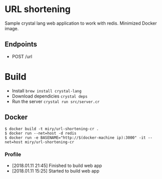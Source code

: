 # URL shortening

Sample crystal lang web application to work with redis.
Minimized Docker image.

## Endpoints

* POST /url

# Build

- Install `brew install crystal-lang`
- Download dependicies `crystal deps`
- Run the server `crystal run src/server.cr`

## Docker

```shell
$ docker build -t miry/url-shortening-cr .
$ docker run --net=host -d redis
$ docker run -e BASENAME="http://$(docker-machine ip):3000" -it --net=host miry/url-shortening-cr
```

### Profile

- [2018.01.11 21:45] Finished to build web app
- [2018.01.11 15:25] Started to build web app

